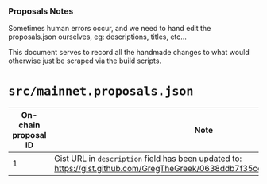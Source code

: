 ### Proposals Notes

Sometimes human errors occur, and we need to hand edit the proposals.json
ourselves, eg: descriptions, titles, etc...

This document serves to record all the handmade changes to what would otherwise
just be scraped via the build scripts.

# `src/mainnet.proposals.json`

| On-chain proposal ID | Note                                                                                                                       |
| -------------------- | -------------------------------------------------------------------------------------------------------------------------- |
| 1                    | Gist URL in `description` field has been updated to: https://gist.github.com/GregTheGreek/0638ddb7f35cde924b34e168fe8c328f |
